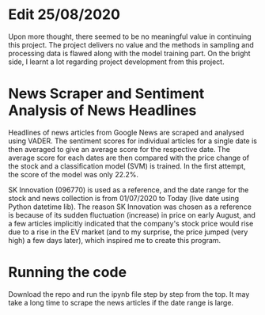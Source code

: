 # Edit 25/08/2020
Upon more thought, there seemed to be no meaningful value in continuing this project. The project delivers no value and the methods in sampling and processing data is flawed along with the model training part. On the bright side, I learnt a lot regarding project development from this project.

# News Scraper and Sentiment Analysis of News Headlines

Headlines of news articles from Google News are scraped and analysed using VADER. The sentiment scores for individual articles for a single date is then averaged to give
an average score for the respective date. The average score for each dates are then compared with the price change of the stock and a classification model (SVM) is trained.
In the first attempt, the score of the model was only 22.2%. 

SK Innovation (096770) is used as a reference, and the date range for the stock and news collection is from 01/07/2020 to Today (live date using Python datetime lib). 
The reason SK Innovation was chosen as a reference is because of its sudden fluctuation (increase) in price on early August, and a few articles implicitly indicated that the company's
stock price would rise due to a rise in the EV market (and to my surprise, the price jumped (very high) a few days later), which inspired me to create this program.

# Running the code

Download the repo and run the ipynb file step by step from the top. It may take a long time to scrape the news articles if the date range is large. 
